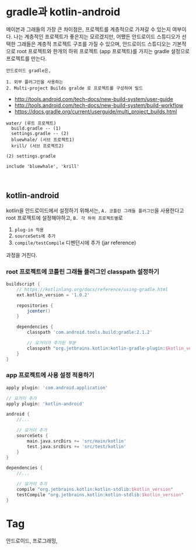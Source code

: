 gradle과 kotlin-android
=======================

메이븐과 그래들의 가장 큰 차이점은, 프로젝트를 계층적으로 가져갈 수 있는지 여부이다. 나는 계층적인 프로젝트가 좋은지는 모르겠지만, 어쨌든 안드로이드 스튜디오가 선택한 그래들은 계층적 프로젝트 구조를 가질 수 있으며, 안드로이드 스튜디오는 기본적으로 root 프로젝트와 한개의 하위 프로젝트 (app 프로젝트)를 가지는 gradle 설정으로 프로젝트를 만는다.

```
안드로이드 gradle은,

1. 외부 플러그인을 사용하는
2. Multi-project Builds gralde 로 프로젝트를 구성하여 빌드
```

 * http://tools.android.com/tech-docs/new-build-system/user-guide
 * http://tools.android.com/tech-docs/new-build-system/build-workflow
 * https://docs.gradle.org/current/userguide/multi_project_builds.html

```
water/ (루트 프로젝트)
  build.gradle -- (1)
  settings.gradle -- (2)
  bluewhale/ (서브 프로젝트1)
  krill/ (서브 프로젝트2)
```

```
(2) settings.gradle

include 'bluewhale', 'krill'
```

<br/>

kotlin-android
---------------

kotlin을 안드로이드에서 설정하기 위해서는, ``A. 코틀린 그래들 플러그인``을 사용한다고 root 프로젝트에 설정해야하고, ``B. 각 하위 프로젝트별``로

 1. ``plug-in 적용``
 2. ``sourceSets에 추가``
 3. ``compile/testCompile`` 디펜던시에 추가 (jar reference)

과정을 거친다.

### root 프로젝트에 코틀린 그래들 플러그인 classpath 설정하기

```groovy
buildscript {
    // https://kotlinlang.org/docs/reference/using-gradle.html
    ext.kotlin_version = '1.0.2'

    repositories {
        jcenter()
    }

    dependencies {
        classpath 'com.android.tools.build:gradle:2.1.2'

        // 요거이가 추가된 부분
        classpath "org.jetbrains.kotlin:kotlin-gradle-plugin:$kotlin_version"
    }
}
```

### app 프로젝트에 사용 설정 적용하기

```groovy
apply plugin: 'com.android.application'

// 요거이 추가
apply plugin: 'kotlin-android'

android {
    //...

    // 요거이 추가
    sourceSets {
        main.java.srcDirs += 'src/main/kotlin'
        test.java.srcDirs += 'src/test/kotlin'
    }
}

dependencies {
    //...

    // 요거이 추가
    compile "org.jetbrains.kotlin:kotlin-stdlib:$kotlin_version"
    testCompile "org.jetbrains.kotlin:kotlin-stdlib:$kotlin_version"
}
```

Tag
====
안드로이드, 프로그래밍,
